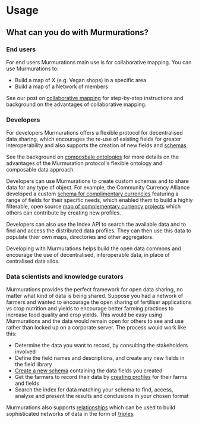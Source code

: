 # Usage

## What can you do with Murmurations?

### End users

For end users Murmurations main use is for collaborative mapping. You can use Murmurations to:

- Build a map of X (e.g. Vegan shops) in a specific area
- Build a map of a Network of members

See our post on [collaborative mapping](https://murmurations.network/2023/08/22/collaborative-mapping/) for step-by-step instructions and background on the advantages of collaborative mapping.

### Developers

For developers Murmurations offers a flexible protocol for decentralised data sharing, which encourages the re-use of existing fields for greater interoperability and also supports the creation of new fields and [schemas](https://docs.murmurations.network/guides/create-a-schema.html).

See the background on [composbale ontologies](https://docs.murmurations.network/about/ontology-composability.html) for more details on the advantages of the Murmuration protocol's flexible ontology and composable data approach.

Developers can use Murmurations to create custom schemas and to share data for any type of object. For example, the Community Currency Alliance developed a custom [schema for complimentary currencies](https://github.com/MurmurationsNetwork/MurmurationsLibrary/blob/main/schemas/complementary_currencies-v2.0.0.json) featuring a range of fields for their specific needs, which enabled them to build a highly filterable, open source [map of complementary currency projects](https://map.currency.community/) which others can contribute by creating new profiles.

Developers can also use the Index API to search the available data and to find and access the distributed data profiles. They can then use this data to populate thier own maps, directories and other aggregators.

Developing with Murmurations helps build the open data commons and encourage the use of decentralised, interoperable data, in place of centralised data silos.

### Data scientists and knowledge curators

Murmurations provides the perfect framework for open data sharing, no matter what kind of data is being shared.
Suppose you had a network of farmers and wanted to encourage the open sharing of fertiliser applications vs crop nutrition and yields to encourage better farming practices to increase food quality and crop yields. This would be easy using Murmurations and the data would remain open for others to see and use rather than locked up on a corporate server.
The process would work like this:

- Determine the data you want to record, by consulting the stakeholders involved
- Define the field names and descriptions, and create any new fields in the field library
- [Create a new schema](https://docs.murmurations.network/guides/create-a-schema.html) containing the data fields you created
- Get the farmers to record their data by [creating profiles](https://docs.murmurations.network/guides/create-a-profile.html) for their farms and fields
- Search the index for data matching your schema to find, access, analyse and present the results and conclusions in your chosen format

Murmurations also supports [relationships](https://github.com/MurmurationsNetwork/MurmurationsLibrary/blob/test/fields/relationships.json) which can be used to build sophisticated networks of data in the form of [triples](https://en.wikipedia.org/wiki/Semantic_triple).


